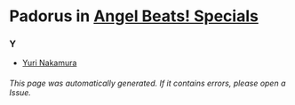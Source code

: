 # Padorus in [Angel Beats! Specials](https://myanimelist.net/anime/9062/Angel_Beats_Specials)

### Y
* [Yuri Nakamura](https://github.com/shadow578/Project-Padoru/blob/master/table-of-contents/characters/YuriNakamura.md)

###### This page was automatically generated. If it contains errors, please open a Issue.
